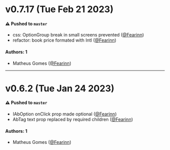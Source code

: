 # v0.7.17 (Tue Feb 21 2023)

#### ⚠️ Pushed to `master`

- css: OptionGroup break in small screens prevented ([@Fearinn](https://github.com/Fearinn))
- refactor: book price formated with Intl ([@Fearinn](https://github.com/Fearinn))

#### Authors: 1

- Matheus Gomes ([@Fearinn](https://github.com/Fearinn))

---

# v0.6.2 (Tue Jan 24 2023)

#### ⚠️ Pushed to `master`

- IAbOption onClick prop made optional ([@Fearinn](https://github.com/Fearinn))
- AbTag text prop replaced by required children ([@Fearinn](https://github.com/Fearinn))

#### Authors: 1

- Matheus Gomes ([@Fearinn](https://github.com/Fearinn))
